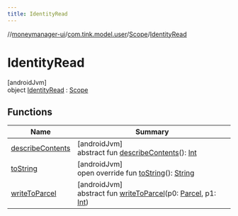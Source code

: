```yaml
---
title: IdentityRead
---
```

//[moneymanager-ui](../../../../index.html)/[com.tink.model.user](../../index.html)/[Scope](../index.html)/[IdentityRead](index.html)



# IdentityRead



[androidJvm]\
object [IdentityRead](index.html) : [Scope](../index.html)



## Functions


| Name | Summary |
|---|---|
| [describeContents](../../../com.tink.service.provider/-provider-filter/index.html#-1578325224%2FFunctions%2F1000845458) | [androidJvm]<br>abstract fun [describeContents](../../../com.tink.service.provider/-provider-filter/index.html#-1578325224%2FFunctions%2F1000845458)(): [Int](https://kotlinlang.org/api/latest/jvm/stdlib/kotlin/-int/index.html) |
| [toString](../to-string.html) | [androidJvm]<br>open override fun [toString](../to-string.html)(): [String](https://kotlinlang.org/api/latest/jvm/stdlib/kotlin/-string/index.html) |
| [writeToParcel](../../../com.tink.service.provider/-provider-filter/index.html#-1754457655%2FFunctions%2F1000845458) | [androidJvm]<br>abstract fun [writeToParcel](../../../com.tink.service.provider/-provider-filter/index.html#-1754457655%2FFunctions%2F1000845458)(p0: [Parcel](https://developer.android.com/reference/kotlin/android/os/Parcel.html), p1: [Int](https://kotlinlang.org/api/latest/jvm/stdlib/kotlin/-int/index.html)) |

